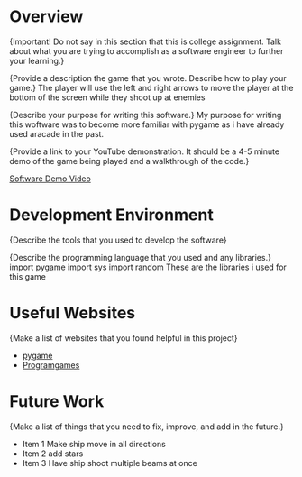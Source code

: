 # Overview

{Important!  Do not say in this section that this is college assignment.  Talk about what you are trying to accomplish as a software engineer to further your learning.}

{Provide a description the game that you wrote. Describe how to play your game.}
The player will use the left and right arrows to move the player at the bottom of the screen while they shoot up at enemies

{Describe your purpose for writing this software.}
My purpose for writing this woftware was to become more familiar with pygame as i have already used aracade in the past.

{Provide a link to your YouTube demonstration.  It should be a 4-5 minute demo of the game being played and a walkthrough of the code.}

[Software Demo Video](http://youtube.link.goes.here)

# Development Environment

{Describe the tools that you used to develop the software}

{Describe the programming language that you used and any libraries.}
import pygame
import sys
import random
 These are the libraries i used for this game

# Useful Websites

{Make a list of websites that you found helpful in this project}
* [pygame](https://www.pygame.org/news)
* [Programgames](http://programarcadegames.com/index.php?chapter=introduction_to_sprites)

# Future Work

{Make a list of things that you need to fix, improve, and add in the future.}
* Item 1 Make ship move in all directions
* Item 2 add stars
* Item 3 Have ship shoot multiple beams at once
